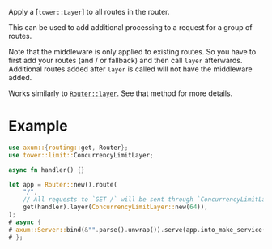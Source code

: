 Apply a [`tower::Layer`] to all routes in the router.

This can be used to add additional processing to a request for a group
of routes.

Note that the middleware is only applied to existing routes. So you have to
first add your routes (and / or fallback) and then call `layer` afterwards. Additional
routes added after `layer` is called will not have the middleware added.

Works similarly to [`Router::layer`](super::Router::layer). See that method for
more details.

# Example

```rust
use axum::{routing::get, Router};
use tower::limit::ConcurrencyLimitLayer;

async fn handler() {}

let app = Router::new().route(
    "/",
    // All requests to `GET /` will be sent through `ConcurrencyLimitLayer`
    get(handler).layer(ConcurrencyLimitLayer::new(64)),
);
# async {
# axum::Server::bind(&"".parse().unwrap()).serve(app.into_make_service()).await.unwrap();
# };
```
